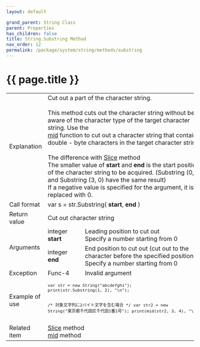 ```yaml
---
layout: default

grand_parent: String Class
parent: Properties
has_children: false
title: String.Substring Method
nav_order: 12
permalink: /package/system/string/methods/substring
---
```

# {{ page.title }}

<table>
  <tr>
    <td>Explanation</td>
    <td colspan="2">Cut out a part of the character string.<br><br>This method cuts out the character string without being aware of the character type of the target character string. Use the <br><a href="">mid</a> function to cut out a character string that contains double - byte characters in the target character string.<br><br>The difference with <a href="/package/system/string/methods/slice">Slice</a> method<br>The smaller value of <b>start</b> and <b>end</b> is the start position of the character string to be acquired. (Substring (0, 3) and Substring (3, 0) have the same result)<br>If a negative value is specified for the argument, it is replaced with 0.</td>
  </tr>
  <tr>
    <td>Call format</td>
    <td colspan="2">var s = str.Substring( <b>start</b>, <b>end</b> )</td>
  </tr>
  <tr>
    <td>Return value</td>
    <td colspan="2">Cut out character string</td>
  </tr>  
  <tr>
    <td rowspan="2">Arguments</td>
    <td>integer <b>start</b></td>
    <td>Leading position to cut out<br>Specify a number starting from 0</td>
  </tr>
  <tr>
    <td>integer <b>end</b></td>
    <td>End position to cut out (cut out to the character before the specified position)<br>Specify a number starting from 0</td>
  </tr>
  <tr>
    <td>Exception</td>
    <td>Func-4</td>
    <td>Invalid argument</td>
  </tr>
  <tr>
    <td>Example of use</td>
    <td colspan="2"><code><pre>
var str = new String("abcdefghi");
print(str.Substring(1, 2), "\n");
 
/* 対象文字列に2バイト文字を含む場合 */
var str2 = new String("東京都千代田区千代田1番1号");
print(mid(str2, 3, 4), "\n");
    </pre></code></td>
  </tr>
  <tr>
    <td>Related item</td>
    <td colspan="2"><a href="/package/system/string/methods/slice">Slice</a> method<br><a href="/method/str/mid">mid</a> method</td>
  </tr>
</table>